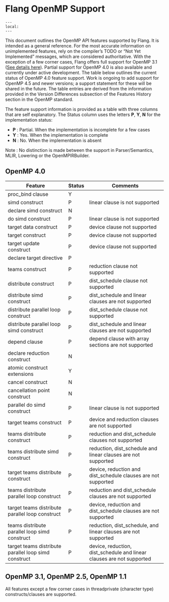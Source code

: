 <!--===- docs/OpenMPSupport.md

   Part of the LLVM Project, under the Apache License v2.0 with LLVM Exceptions.
   See https://llvm.org/LICENSE.txt for license information.
   SPDX-License-Identifier: Apache-2.0 WITH LLVM-exception

-->

# Flang OpenMP Support

```{contents}
---
local:
---
```

This document outlines the OpenMP API features supported by Flang. It is intended as a general reference.
For the most accurate information on unimplemented features, rely on the compiler’s TODO or “Not Yet Implemented”
messages, which are considered authoritative.  With the exception of a few corner cases, Flang
offers full support for OpenMP 3.1 ([See details here](#openmp-31-openmp-25-openmp-11)).
Partial support for OpenMP 4.0 is also available and currently under active development.
The table below outlines the current status of OpenMP 4.0 feature support.
Work is ongoing to add support for OpenMP 4.5 and newer versions; a support statement for these will be shared in the future.
The table entries are derived from the information provided in the Version Differences subsection of the Features History section in the OpenMP standard.

The feature support information is provided as a table with three columns that are self explanatory. The Status column uses
the letters **P**, **Y**, **N** for the implementation status:
- **P** : Partial. When the implementation is incomplete for a few cases
- **Y** : Yes. When the implementation is complete
- **N** : No. When the implementation is absent

Note : No distinction is made between the support in Parser/Semantics, MLIR, Lowering or the OpenMPIRBuilder.

## OpenMP 4.0

| Feature                                                    | Status | Comments                                                |
|------------------------------------------------------------|--------|---------------------------------------------------------|
| proc_bind clause                                           | Y      | |
| simd construct                                             | P      | linear clause is not supported |
| declare simd construct                                     | N      | |
| do simd construct                                          | P      | linear clause is not supported |
| target data construct                                      | P      | device clause not supported |
| target construct                                           | P      | device clause not supported |
| target update construct                                    | P      | device clause not supported |
| declare target directive                                   | P      | |
| teams construct                                            | P      | reduction clause not supported |
| distribute construct                                       | P      | dist_schedule clause not supported |
| distribute simd construct                                  | P      | dist_schedule and linear clauses are not supported |
| distribute parallel loop construct                         | P      | dist_schedule clause not supported |
| distribute parallel loop simd construct                    | P      | dist_schedule and linear clauses are not supported |
| depend clause                                              | P      | depend clause with array sections are not supported |
| declare reduction construct                                | N      | |
| atomic construct extensions                                | Y      | |
| cancel construct                                           | N      | |
| cancellation point construct                               | N      | |
| parallel do simd construct                                 | P      | linear clause is not supported |
| target teams construct                                     | P      | device and reduction clauses are not supported |
| teams distribute construct                                 | P      | reduction and dist_schedule clauses not supported |
| teams distribute simd construct                            | P      | reduction, dist_schedule and linear clauses are not supported |
| target teams distribute construct                          | P      | device, reduction and dist_schedule clauses are not supported |
| teams distribute parallel loop construct                   | P      | reduction and dist_schedule clauses are not supported |
| target teams distribute parallel loop construct            | P      | device, reduction and dist_schedule clauses are not supported |
| teams distribute parallel loop simd construct              | P      | reduction, dist_schedule, and linear clauses are not supported |
| target teams distribute parallel loop simd construct       | P      | device, reduction, dist_schedule and linear clauses are not supported |

## OpenMP 3.1, OpenMP 2.5, OpenMP 1.1
All features except a few corner cases in threadprivate (character type) constructs/clauses are supported.
